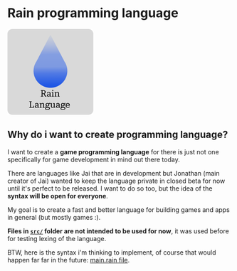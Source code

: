 # Rain programming language
![](icons/Rain-Logo.png)

## Why do i want to create programming language?

I want to create a **game programming language** for there is just not one specifically for game development in mind out there today.

There are languages like Jai that are in development but Jonathan (main creator of Jai) wanted to keep the language private in closed beta for now until it's perfect to be released. I want to do so too, but the idea of the **syntax will be open for everyone**.

My goal is to create a fast and better language for building games and apps in general (but mostly games :).

**Files in [`src/`](src/) folder are not intended to be used for now**, it was used before for testing lexing of the language.

BTW, here is the syntax i'm thinking to implement, of course that would happen far far in the future: [main.rain file](test/main.rain).
